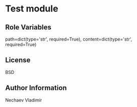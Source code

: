 Test module
=========

Role Variables
------------------
path=dict(type='str', required=True), content=dict(type='str', required=True)

License
-------

BSD

Author Information
------------------

Nechaev Vladimir
